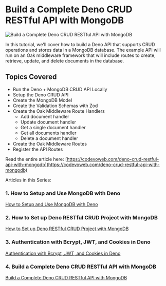#  Build a Complete Deno CRUD RESTful API with MongoDB

![Build a Complete Deno CRUD RESTful API with MongoDB](https://codevoweb.com/wp-content/uploads/2022/09/Build-a-Complete-Deno-CRUD-RESTful-API-with-MongoDB.webp)

In this tutorial, we'll cover how to build a Deno API that supports CRUD operations and stores data in a MongoDB database. The example API will run on an Oak middleware framework that will include routes to create, retrieve, update, and delete documents in the database.

## Topics Covered

- Run the Deno + MongoDB CRUD API Locally
- Setup the Deno CRUD API
- Create the MongoDB Model
- Create the Validation Schemas with Zod
- Create the Oak Middleware Route Handlers
    - Add document handler
    - Update document handler
    - Get a single document handler
    - Get all documents handler
    - Delete a document handler
- Create the Oak Middleware Routes
- Register the API Routes

Read the entire article here: [https://codevoweb.com/deno-crud-restful-api-with-mongodb](https://codevoweb.com/deno-crud-restful-api-with-mongodb)

Articles in this Series:

### 1. How to Setup and Use MongoDB with Deno

[How to Setup and Use MongoDB with Deno](https://codevoweb.com/setup-and-use-mongodb-with-deno)

### 2. How to Set up Deno RESTful CRUD Project with MongoDB

[How to Set up Deno RESTful CRUD Project with MongoDB](https://codevoweb.com/setup-deno-restful-crud-project-with-mongodb)

### 3. Authentication with Bcrypt, JWT, and Cookies in Deno

[Authentication with Bcrypt, JWT, and Cookies in Deno](https://codevoweb.com/authentication-with-bcrypt-jwt-and-cookies-in-deno)

### 4. Build a Complete Deno CRUD RESTful API with MongoDB

[Build a Complete Deno CRUD RESTful API with MongoDB](https://codevoweb.com/deno-crud-restful-api-with-mongodb)
